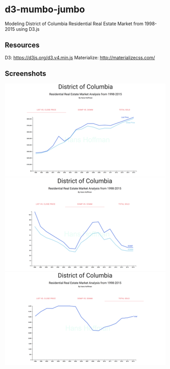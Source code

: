 # d3-mumbo-jumbo
Modeling District of Columbia Residential Real Estate Market from 1998-2015 using D3.js

## Resources
D3: https://d3js.org/d3.v4.min.js
Materialize: http://materializecss.com/

## Screenshots
![Alt text](/screenshots/tab1.png?raw=true "List vs Close Price")
![Alt text](/screenshots/tab2.png?raw=true "DOMP vs DOMM")
![Alt text](/screenshots/tab3.png?raw=true "Total Sold")
